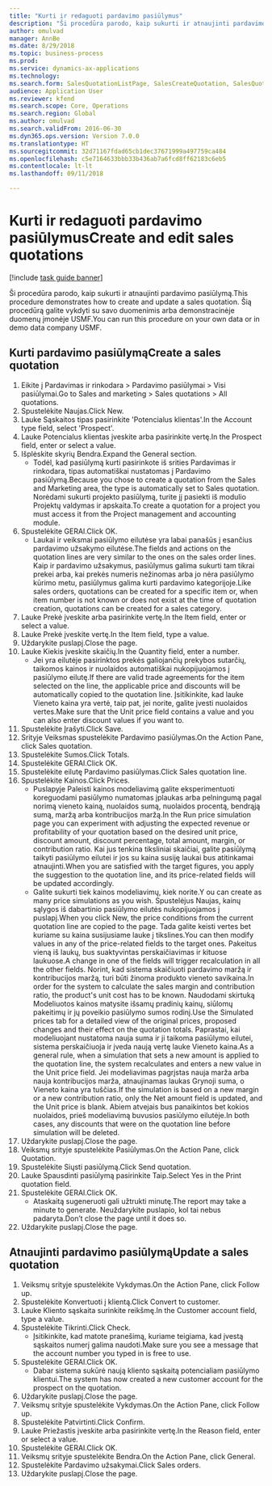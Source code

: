 ```yaml
--- 
title: "Kurti ir redaguoti pardavimo pasiūlymus"
description: "Ši procedūra parodo, kaip sukurti ir atnaujinti pardavimo pasiūlymą."
author: omulvad
manager: AnnBe
ms.date: 8/29/2018
ms.topic: business-process
ms.prod: 
ms.service: dynamics-ax-applications
ms.technology: 
ms.search.form: SalesQuotationListPage, SalesCreateQuotation, SalesQuotationTable, SalesQuotationTotals, SalesQuotationPriceSimulation, SalesQuotationEditLines, SrsReportViewerForm, smmSetNumSeqIfManual, CustTable, SalesTable
audience: Application User
ms.reviewer: kfend
ms.search.scope: Core, Operations
ms.search.region: Global
ms.author: omulvad
ms.search.validFrom: 2016-06-30
ms.dyn365.ops.version: Version 7.0.0
ms.translationtype: HT
ms.sourcegitcommit: 32d71167fdad65cb1dec37671999a497759ca484
ms.openlocfilehash: c5e7164633bbb33b436ab7a6fcd8ff62183c6eb5
ms.contentlocale: lt-lt
ms.lasthandoff: 09/11/2018

---
```

# <a name="create-and-edit-sales-quotations"></a><span data-ttu-id="3a328-103">Kurti ir redaguoti pardavimo pasiūlymus</span><span class="sxs-lookup"><span data-stu-id="3a328-103">Create and edit sales quotations</span></span>

[!include [task guide banner](../../includes/task-guide-banner.md)]

<span data-ttu-id="3a328-104">Ši procedūra parodo, kaip sukurti ir atnaujinti pardavimo pasiūlymą.</span><span class="sxs-lookup"><span data-stu-id="3a328-104">This procedure demonstrates how to create and update a sales quotation.</span></span> <span data-ttu-id="3a328-105">Šią procedūrą galite vykdyti su savo duomenimis arba demonstracinėje duomenų įmonėje USMF.</span><span class="sxs-lookup"><span data-stu-id="3a328-105">You can run this procedure on your own data or in demo data company USMF.</span></span>


## <a name="create-a-sales-quotation"></a><span data-ttu-id="3a328-106">Kurti pardavimo pasiūlymą</span><span class="sxs-lookup"><span data-stu-id="3a328-106">Create a sales quotation</span></span>
1. <span data-ttu-id="3a328-107">Eikite į Pardavimas ir rinkodara > Pardavimo pasiūlymai > Visi pasiūlymai.</span><span class="sxs-lookup"><span data-stu-id="3a328-107">Go to Sales and marketing > Sales quotations > All quotations.</span></span>
2. <span data-ttu-id="3a328-108">Spustelėkite Naujas.</span><span class="sxs-lookup"><span data-stu-id="3a328-108">Click New.</span></span>
3. <span data-ttu-id="3a328-109">Lauke Sąskaitos tipas pasirinkite 'Potencialus klientas'.</span><span class="sxs-lookup"><span data-stu-id="3a328-109">In the Account type field, select 'Prospect'.</span></span>
4. <span data-ttu-id="3a328-110">Lauke Potencialus klientas įveskite arba pasirinkite vertę.</span><span class="sxs-lookup"><span data-stu-id="3a328-110">In the Prospect field, enter or select a value.</span></span>
5. <span data-ttu-id="3a328-111">Išplėskite skyrių Bendra.</span><span class="sxs-lookup"><span data-stu-id="3a328-111">Expand the General section.</span></span>
    * <span data-ttu-id="3a328-112">Todėl, kad pasiūlymą kurti pasirinkote iš srities Pardavimas ir rinkodara, tipas automatiškai nustatomas į Pardavimo pasiūlymą.</span><span class="sxs-lookup"><span data-stu-id="3a328-112">Because you chose to create a quotation from the Sales and Marketing area, the type is automatically set to Sales quotation.</span></span> <span data-ttu-id="3a328-113">Norėdami sukurti projekto pasiūlymą, turite jį pasiekti iš modulio Projektų valdymas ir apskaita.</span><span class="sxs-lookup"><span data-stu-id="3a328-113">To create a quotation for a project you must access it from the Project management and accounting module.</span></span>   
6. <span data-ttu-id="3a328-114">Spustelėkite GERAI.</span><span class="sxs-lookup"><span data-stu-id="3a328-114">Click OK.</span></span>
    * <span data-ttu-id="3a328-115">Laukai ir veiksmai pasiūlymo eilutėse yra labai panašūs į esančius pardavimo užsakymo eilutėse.</span><span class="sxs-lookup"><span data-stu-id="3a328-115">The fields and actions on the quotation lines are very similar to the ones on the sales order lines.</span></span>   <span data-ttu-id="3a328-116">Kaip ir pardavimo užsakymus, pasiūlymus galima sukurti tam tikrai prekei arba, kai prekės numeris nežinomas arba jo nėra pasiūlymo kūrimo metu, pasiūlymus galima kurti pardavimo kategorijoje.</span><span class="sxs-lookup"><span data-stu-id="3a328-116">Like sales orders, quotations can be created for a specific item or, when item number is not known or does not exist at the time of quotation creation, quotations can be created for a sales category.</span></span>  
7. <span data-ttu-id="3a328-117">Lauke Prekė įveskite arba pasirinkite vertę.</span><span class="sxs-lookup"><span data-stu-id="3a328-117">In the Item field, enter or select a value.</span></span>
8. <span data-ttu-id="3a328-118">Lauke Prekė įveskite vertę.</span><span class="sxs-lookup"><span data-stu-id="3a328-118">In the Item field, type a value.</span></span>
9. <span data-ttu-id="3a328-119">Uždarykite puslapį.</span><span class="sxs-lookup"><span data-stu-id="3a328-119">Close the page.</span></span>
10. <span data-ttu-id="3a328-120">Lauke Kiekis įveskite skaičių.</span><span class="sxs-lookup"><span data-stu-id="3a328-120">In the Quantity field, enter a number.</span></span>
    * <span data-ttu-id="3a328-121">Jei yra eilutėje pasirinktos prekės galiojančių prekybos sutarčių, taikomos kainos ir nuolaidos automatiškai nukopijuojamos į pasiūlymo eilutę.</span><span class="sxs-lookup"><span data-stu-id="3a328-121">If there are valid trade agreements for the item selected on the line, the applicable price and discounts will be automatically copied to the quotation line.</span></span> <span data-ttu-id="3a328-122">Įsitikinkite, kad lauke Vieneto kaina yra vertė, taip pat, jei norite, galite įvesti nuolaidos vertes.</span><span class="sxs-lookup"><span data-stu-id="3a328-122">Make sure that the Unit price field contains a value and you can also enter discount values if you want to.</span></span>  
11. <span data-ttu-id="3a328-123">Spustelėkite Įrašyti.</span><span class="sxs-lookup"><span data-stu-id="3a328-123">Click Save.</span></span>
12. <span data-ttu-id="3a328-124">Srityje Veiksmas spustelėkite Pardavimo pasiūlymas.</span><span class="sxs-lookup"><span data-stu-id="3a328-124">On the Action Pane, click Sales quotation.</span></span>
13. <span data-ttu-id="3a328-125">Spustelėkite Sumos.</span><span class="sxs-lookup"><span data-stu-id="3a328-125">Click Totals.</span></span>
14. <span data-ttu-id="3a328-126">Spustelėkite GERAI.</span><span class="sxs-lookup"><span data-stu-id="3a328-126">Click OK.</span></span>
15. <span data-ttu-id="3a328-127">Spustelėkite eilutę Pardavimo pasiūlymas.</span><span class="sxs-lookup"><span data-stu-id="3a328-127">Click Sales quotation line.</span></span>
16. <span data-ttu-id="3a328-128">Spustelėkite Kainos.</span><span class="sxs-lookup"><span data-stu-id="3a328-128">Click Prices.</span></span>
    * <span data-ttu-id="3a328-129">Puslapyje Paleisti kainos modeliavimą galite eksperimentuoti koreguodami pasiūlymo numatomas įplaukas arba pelningumą pagal norimą vieneto kainą, nuolaidos sumą, nuolaidos procentą, bendrąją sumą, maržą arba kontribucijos maržą.</span><span class="sxs-lookup"><span data-stu-id="3a328-129">In the Run price simulation page you can experiment with adjusting the expected revenue or profitability of your quotation based on the desired unit price, discount amount, discount percentage, total amount, margin, or contribution ratio.</span></span>   <span data-ttu-id="3a328-130">Kai jus tenkina tiksliniai skaičiai, galite pasiūlymą taikyti pasiūlymo eilutei ir jos su kaina susiję laukai bus atitinkamai atnaujinti.</span><span class="sxs-lookup"><span data-stu-id="3a328-130">When you are satisfied with the target figures, you apply the suggestion to the quotation line, and its price-related fields will be updated accordingly.</span></span>  
    * <span data-ttu-id="3a328-131">Galite sukurti tiek kainos modeliavimų, kiek norite.</span><span class="sxs-lookup"><span data-stu-id="3a328-131">Y ou can create as many price simulations as you wish.</span></span> <span data-ttu-id="3a328-132">Spustelėjus Naujas, kainų sąlygos iš dabartinio pasiūlymo eilutės nukopijuojamos į puslapį.</span><span class="sxs-lookup"><span data-stu-id="3a328-132">When you click New, the price conditions from the current quotation line are copied to the page.</span></span> <span data-ttu-id="3a328-133">Tada galite keisti vertes bet kuriame su kaina susijusiame lauke į tikslines.</span><span class="sxs-lookup"><span data-stu-id="3a328-133">You can then modify values in any of the price-related fields to the target ones.</span></span> <span data-ttu-id="3a328-134">Pakeitus vieną iš laukų, bus suaktyvintas perskaičiavimas ir kituose laukuose.</span><span class="sxs-lookup"><span data-stu-id="3a328-134">A change in one of the fields will trigger recalculation in all the other fields.</span></span> <span data-ttu-id="3a328-135">Norint, kad sistema skaičiuoti pardavimo maržą ir kontribucijos maržą, turi būti žinoma produkto vieneto savikaina.</span><span class="sxs-lookup"><span data-stu-id="3a328-135">In order for the system to calculate the sales margin and contribution ratio, the product's unit cost has to be known.</span></span> <span data-ttu-id="3a328-136">Naudodami skirtuką Modeliuotos kainos matysite išsamų pradinių kainų, siūlomų pakeitimų ir jų poveikio pasiūlymo sumos rodinį.</span><span class="sxs-lookup"><span data-stu-id="3a328-136">Use the Simulated prices tab for a detailed view of the original prices, proposed changes and their effect on the quotation totals.</span></span>   <span data-ttu-id="3a328-137">Paprastai, kai modeliuojant nustatoma nauja suma ir ji taikoma pasiūlymo eilutei, sistema perskaičiuoja ir įveda naują vertę lauke Vieneto kaina.</span><span class="sxs-lookup"><span data-stu-id="3a328-137">As a general rule, when a simulation that sets a new amount is applied to the quotation line, the system recalculates and enters a new value in the Unit price field.</span></span> <span data-ttu-id="3a328-138">Jei modeliavimas pagrįstas nauja marža arba nauja kontribucijos marža, atnaujinamas laukas Grynoji suma, o Vieneto kaina yra tuščias.</span><span class="sxs-lookup"><span data-stu-id="3a328-138">If the simulation is based on a new margin or a new contribution ratio, only the Net amount field is updated, and the Unit price is blank.</span></span> <span data-ttu-id="3a328-139">Abiem atvejais bus panaikintos bet kokios nuolaidos, prieš modeliavimą buvusios pasiūlymo eilutėje.</span><span class="sxs-lookup"><span data-stu-id="3a328-139">In both cases, any discounts that were on the quotation line before simulation will be deleted.</span></span>  
17. <span data-ttu-id="3a328-140">Uždarykite puslapį.</span><span class="sxs-lookup"><span data-stu-id="3a328-140">Close the page.</span></span>
18. <span data-ttu-id="3a328-141">Veiksmų srityje spustelėkite Pasiūlymas.</span><span class="sxs-lookup"><span data-stu-id="3a328-141">On the Action Pane, click Quotation.</span></span>
19. <span data-ttu-id="3a328-142">Spustelėkite Siųsti pasiūlymą.</span><span class="sxs-lookup"><span data-stu-id="3a328-142">Click Send quotation.</span></span>
20. <span data-ttu-id="3a328-143">Lauke Spausdinti pasiūlymą pasirinkite Taip.</span><span class="sxs-lookup"><span data-stu-id="3a328-143">Select Yes in the Print quotation field.</span></span>
21. <span data-ttu-id="3a328-144">Spustelėkite GERAI.</span><span class="sxs-lookup"><span data-stu-id="3a328-144">Click OK.</span></span>
    * <span data-ttu-id="3a328-145">Ataskaitą sugeneruoti gali užtrukti minutę.</span><span class="sxs-lookup"><span data-stu-id="3a328-145">The report may take a minute to generate.</span></span> <span data-ttu-id="3a328-146">Neuždarykite puslapio, kol tai nebus padaryta.</span><span class="sxs-lookup"><span data-stu-id="3a328-146">Don’t close the page until it does so.</span></span>  
22. <span data-ttu-id="3a328-147">Uždarykite puslapį.</span><span class="sxs-lookup"><span data-stu-id="3a328-147">Close the page.</span></span>

## <a name="update-a-sales-quotation"></a><span data-ttu-id="3a328-148">Atnaujinti pardavimo pasiūlymą</span><span class="sxs-lookup"><span data-stu-id="3a328-148">Update a sales quotation</span></span>
1. <span data-ttu-id="3a328-149">Veiksmų srityje spustelėkite Vykdymas.</span><span class="sxs-lookup"><span data-stu-id="3a328-149">On the Action Pane, click Follow up.</span></span>
2. <span data-ttu-id="3a328-150">Spustelėkite Konvertuoti į klientą.</span><span class="sxs-lookup"><span data-stu-id="3a328-150">Click Convert to customer.</span></span>
3. <span data-ttu-id="3a328-151">Lauke Kliento sąskaita surinkite reikšmę.</span><span class="sxs-lookup"><span data-stu-id="3a328-151">In the Customer account field, type a value.</span></span>
4. <span data-ttu-id="3a328-152">Spustelėkite Tikrinti.</span><span class="sxs-lookup"><span data-stu-id="3a328-152">Click Check.</span></span>
    * <span data-ttu-id="3a328-153">Įsitikinkite, kad matote pranešimą, kuriame teigiama, kad įvestą sąskaitos numerį galima naudoti.</span><span class="sxs-lookup"><span data-stu-id="3a328-153">Make sure you see a message that the account number you typed in is free to use.</span></span>  
5. <span data-ttu-id="3a328-154">Spustelėkite GERAI.</span><span class="sxs-lookup"><span data-stu-id="3a328-154">Click OK.</span></span>
    * <span data-ttu-id="3a328-155">Dabar sistema sukūrė naują kliento sąskaitą potencialiam pasiūlymo klientui.</span><span class="sxs-lookup"><span data-stu-id="3a328-155">The system has now created a new customer account for the prospect on the quotation.</span></span>  
6. <span data-ttu-id="3a328-156">Uždarykite puslapį.</span><span class="sxs-lookup"><span data-stu-id="3a328-156">Close the page.</span></span>
7. <span data-ttu-id="3a328-157">Veiksmų srityje spustelėkite Vykdymas.</span><span class="sxs-lookup"><span data-stu-id="3a328-157">On the Action Pane, click Follow up.</span></span>
8. <span data-ttu-id="3a328-158">Spustelėkite Patvirtinti.</span><span class="sxs-lookup"><span data-stu-id="3a328-158">Click Confirm.</span></span>
9. <span data-ttu-id="3a328-159">Lauke Priežastis įveskite arba pasirinkite vertę.</span><span class="sxs-lookup"><span data-stu-id="3a328-159">In the Reason field, enter or select a value.</span></span>
10. <span data-ttu-id="3a328-160">Spustelėkite GERAI.</span><span class="sxs-lookup"><span data-stu-id="3a328-160">Click OK.</span></span>
11. <span data-ttu-id="3a328-161">Veiksmų srityje spustelėkite Bendra.</span><span class="sxs-lookup"><span data-stu-id="3a328-161">On the Action Pane, click General.</span></span>
12. <span data-ttu-id="3a328-162">Spustelėkite Pardavimo užsakymai.</span><span class="sxs-lookup"><span data-stu-id="3a328-162">Click Sales orders.</span></span>
13. <span data-ttu-id="3a328-163">Uždarykite puslapį.</span><span class="sxs-lookup"><span data-stu-id="3a328-163">Close the page.</span></span>


